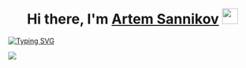 <h1 align="center">Hi there, I'm <a href="https://vk.com/artem_sann" target="_blank">Artem Sannikov</a> 
<img src="https://github.com/blackcater/blackcater/raw/main/images/Hi.gif" height="32"/></h1>

[![Typing SVG](https://readme-typing-svg.herokuapp.com?font=Fira+Code&size=21&duration=4000&pause=3000&color=0A4F79&background=FCBE3300&center=true&width=700&height=70&lines=Embedded+developer%2C+Robotic+engineer%2C+BMSTU+student)](https://git.io/typing-svg)

![](https://komarev.com/ghpvc/?username=your-github-username)
<!--
**artem-sann/artem-sann** is a ✨ _special_ ✨ repository because its `README.md` (this file) appears on your GitHub profile.



My name is Yangalin German Ruslanovich, gold medalist, Unified State Examination 260+, I am a student-inventor-innovator-technocrat, futurologist-thinker, industrial designer from Moscow State Technical University. N.E. Bauman. My specialty 24.05.06 "Aircraft Control Systems", specialization "Control Systems of Launch Vehicles and Spacecraft", Department of Rocket and Space Engineering at RSC Energia. Another student-innovator from the National Research University Higher School of Economics (Second Higher Education), specialty 01.03.02 "Applied Mathematics and Informatics", specialization "Computer Science and Data Analysis", Faculty of Computer Science. This year he became a free student of the 1st course of the Independent Moscow University.

As well as a design engineer of the 1st category of the Tactical Missiles Corporation.

I also plan to get a third degree in the specialty 24.05.01 "Design, production, operation of rockets and rocket-space systems" and admission to the Moscow State Technical University. N.E. Bauman majoring in "Operation and repair of automated systems of ground-based strategic ballistic missiles" or
"Radio-electronic systems and complexes", in the extreme version in the VUTs NRU MAI "Operation and repair of control systems for ballistic strategic missiles and test and launch equipment for ground-based missile systems."

My website is https://yanips.com/, the website of one of my startups is https://carbotechlabs.com/

One of the IT startups - http://mydeas.ru/

Also my federal educational project (Top 100 of the Strong Ideas Forum, https://ideas.roscongress.org/improject-16461/ideas/24319) - https://impact-enginner.com/

My GitHUB with innovative projects - https://github.com/German399 and Yandex.Disk with innovative projects - https://disk.yandex.ru/d/R9pPKc5QLfZ_gw

My educational courses - https://stepik.org/users/61018657 and YouTube channel - https://www.youtube.com/channel/UCAHKAxFM54xKP_-E38tZEuQ

Page about me in the "Inspirers" community - https://xn--b1aaffobumib0c5a.xn--p1ai/vdohnovitel/german-yangalin/

My resume in PDF - https://disk.yandex.ru/i/MoJMNZRd0bYNQA

My scientific profiles:

1. ORCID (https://orcid.org/0000-0003-3304-4934)

2. ColabWS (https://colab.ws/researchers/1256)

3. Truth. MSU (https://istina.msu.ru/profile/German27Yangalin/)

4. Researcher ID (https://publons.com/wos-op/researcher/GQA-6289-2022)

5. Google Scholar ID (https://scholar.google.ru/citations?user=z7GvpucAAAAJ)

6. Elibrary (https://elibrary.ru/author_profile.asp?authorid=1149143)

My hobbies:

1. I am engaged in 3D modeling (KOMPAS-3D, SolidWorks, SolidEdge, Autodesk Inventor, Autodesk Fusion 360, AutoCAD, CREO); 2. Strength, aerogasdynamic analysis (Ansys, Femap); 3. Electronics and programming of microcontrollers, circuitry, interfaces - (Arduino, Raspberry Pi3, STM32, STM8, Omega Plus, MultiSim, ARM, RISC-V, AVR, SPI, I2C, UART, CAN, ADC, DAC, DDR, Space Wire , Ethernet, SATA, USB, PCIe); 4. FPGA (FPGA) (Quartus + Altera, Xilinx), CPLD, FPAA, ASIC, and I also know digital and analog circuitry; 5. Computer vision (OpenCV3 + OpenMV3); 6. MATLAB & Simulink & SiminTech; 7, Sports programming and CTF; 8, Physics, mathematics, chemistry, astronomy and computer science; 9. Design of printed circuit boards and electronics (Altium Designer, Multisim); 10. Neural networks and machine learning (Keras, Numpy, Pytorch) + mat. calculations in Wolfram; 11. Natural language processing, audio (BERT, pyaudio); 13. Patent analytics, study of patents and scientific articles, R&D, as well as registration of more than 50 patents and certificates of computers, databases, TIMS, 14. Applied analysis (Labview, MathCAD), 15. Mobile and Web development (Java + Spring, Django + Python), 16. Digital Signal Processing (Modulation / Demodulation, Synchronization, ECM, Python + High School Mathematics), 17. Learning Foreign Languages ​​(English, German, French, Spanish, Norwegian, Swedish, Danish, Finnish, Dutch, Chinese, Japanese, Korean), 18. Reading more than 200 scientific, technical and analytical books a year, 19. System analytics and analysis, 20. Karate (Brown belt + 3 category in refereeing), football and hockey, industrial design and futurology, 21. Linux system administration: Ubuntu, Noobs, Red Hat, 22. I study blockchain, 23. I study new programming languages: Scala, Haskell, Assembler, System Verilog/VHDL, Ruby, Kotlin, Perl 24. I develop my own libraries for space systems devices in C++, Python, 25. Develop and administer databases: MySQL, PostgreSQL, SQLite, 26. Develop hybrid computing (MATLAB, Inmost), 27. Engage in TRIZ (Theory of Inventive Problem Solving), 28. Information security and ethical hacking (Kali Linux, WireShark, Beagle Bone, HackRD, Ubertooth, YardStick, , 29. VR/AR and animation: Unity, 3DMax, Blender, 30. ROS, 31. Photoshop, industrial, futurological design, 32. Studying Cadence, 33. I read more than 200 books a year, 34. Unmanned aerial vehicles, non-traditional aircraft, 35. Economics and innovation, scientific labor organization, 5S, 36. GitHUB, Version control systems, 37. Agile, Trello, Miro, 38. I know English ii - B2, German, Norwegian, Swedish, Danish - A2, Finnish - A1, 38. I know how to use laboratory measuring instruments, 39. Ability to make drawings and draw up technical specifications. documentation, 40. I know how to draw up patent landscapes and R&D entourages, 41. I know how to work with machines: 3D printers, laser, milling, turning, etc., 42 I know how to solder radio components (SMD, QFN, QFP), use a soldering gun , weld parts (MMA, MIG-MAG, TIG), 43. I work 16-19 hours a day every day, 44. I can quickly establish communication with people, 45. Knowledge of MS Office, 46. I know GOSTs well, 47. Created and implemented more than 30 innovative projects, research, 48. Creation of UNIT-tests 49. Algorithms, Olympiad programming, 50. I take more than 100 courses on the Stepik educational platform.

Among the latest achievements, I would like to highlight:
1) 2-time finalist of the NTI Olympiad (Smart City and Advanced Manufacturing Technologies), 2) Winner of the All-Russian competition of engineering projects "REAKTOR" of the NTI Circle Movement, 3) Winner of the All-Russian competition of digital competencies "Talent 20.35", 4) Certified ASCON specialist in KOMPAS-3D v18 (2020), 5) Member of the technical shifts of the ICC "ARTEK" and the All-Russian Center "Orlyonok", 6) Member of the APFSD forum on ecology and energy (500 best from Eurasia), 7) Enter the database of gifted children of the Military Innovation Technopolis "ERA" and the Talent and Success Foundation, 8) Graduate of the Samsung IT School, Skolkovo FPGA School, 9) Graduate of the Republican Children's Educational Technopark, 10) Graduate of the Avrora Talent Development Center, 11) Participant of an educational internship at the Department of Computer Architecture NTI technologies, mentored by Khalid Dianov and Alexander Kalinnikov, 12) Winner of the All-Russian Engineering School "Oil Kitchen", 13) Developer of the All-Russian Online Hack tone on 3D innovation, is included in the list of events that count for additional. USE scores of the Talent system 20.35, 14) Winner of a grant from the Ministry of Education of the Russian Federation for the development of digital projects, 15) Member of the Russian team at the International Exhibition of Young Inventors IEYI-2021, 16) Finalist of the Slush International Startup Event (Helsinki), 17 ) Winner of the Olympiad NTO (NTI) "Smart City", student track, Tomsk, 18) Winner of the Olympiad NTO (NTI) "Advanced production technologies", student track, St. Petersburg, 19) Member of the expert council for Science and Education of the Youth Parliament of the State Duma and a member of the NTI working group on IT education, 20) Winner of the All-Russian grant competition "UMNIK MSTU named after N.E. Bauman".
All achievements can be found here - (https://disk.yandex.ru/d/S3_epyZkEp_o8w) or here (https://disk.yandex.ru/d/1wy_1v5TUq-u5w)

Area of ​​scientific interests in rocket and space topics and astronautics:

1. Control systems for launch vehicles, missiles, cruise missiles and spacecraft, aircraft
2. Rocket engines
3. Systems of stabilization, navigation and orientation of spacecraft, aircraft
4. Astrophysical and astronomical support of spacecraft flights
5. Flight dynamics of launch vehicles, missiles, cruise missiles and spacecraft, aircraft
6. Ballistics, experimental ballistics
7. Aircraft and spacecraft traffic control
8. Aerodynamics, Aeromechanics of spacecraft, aircraft
9. Materials science, composite materials
10. Theory of space flight
11. Celestial mechanics
12. Satellite communications
13. Rocket and space launch systems
14. Ground, sea and air, space launch complexes
15. Non-traditional layouts of aircraft, spacecraft
16. TAU
17. Space electronics
18. Heat exchange KA, LA
19. Onboard control systems for spacecraft, aircraft
20. Small spacecraft
21. Unmanned space vehicles
22. Orbital mechanics and flight dynamics of spacecraft, aircraft
23. Theory of vibrations
 24. Guidance and control systems for high-precision aircraft
25. Building mechanics of rockets
26. Rocket propellants
27. Composite materials for rockets
28. Fundamentals of rocket technology
29. Rocket design basics
30. Information-measuring complexes of spacecraft and satellite communications
31. Onboard and ground radio control complexes of spacecraft
32. Electric drives, gas drives and hydropneumatic drives of missiles and spacecraft
33. Innovative technologies in aerospace engineering
34. Methods for calculating the movement of spacecraft
35. Fundamentals of the theory of orbital maneuvering in space
36. Navigation of rockets and spacecraft, methods of mathematical processing of measurements of current navigation parameters and determination of orbits
37. Dynamic design of controlled aircraft and the study of the dynamics of their movement:
38. Ground automated control system
39.Methods for evaluating the effectiveness of aircraft and their systems.
40. Development of qualitative, analytical and numerical methods for solving differential equations describing the movements and rotations of bodies under the action of universal gravitation and other forces, both in the Newtonian and in the relativistic approximation.
41. Flight mechanics
42.Optimal control of deterministic processes
43. Neural network technologies in problems of system analysis
44. Pattern recognition in RKT
45. AI in motion control and navigation systems
46. ​​Optimal control of multi-object multicriteria systems (MMS)
47. Fundamentals of microprocessor control
48. Design and construction of RCT
49. Physics and chemistry of space
50. Life support systems, spacesuits
51. Cruise missiles
52. Hydroballistics
53. Hydroaerodynamics
54. On-board computers KA
55. Onboard electronic equipment
56. Mathematical foundations of the theory of automatic control
57. Space robotics and manipulators
58. Fundamentals of signal theory
59. Navigation, stabilization and orientation of the spacecraft
60. Spacecraft Ergonomics
61. Digital signal processing in RKT, spacecraft and aircraft
62. Parallel architectures for aerospace applications
63. remote sensing
64. Neural networks and deep learning in RCT
65. Astrodynamics
66. Interplanetary ballistics
67. New types of energy in the RKT
68. Aerohydromechanics
69. Calculation methods
70. Electronic devices of spacecraft control systems
71. Onboard digital computing systems
72. Fundamentals of software development for spacecraft, aircraft and launch vehicles
73. Programming microcontrollers for RCT
74. Spacecraft orientation systems
75. Onboard stands for modeling control systems
76. Algorithms for processing information of navigation systems
77. Geometry of space flights
78. TRIZ in RKT
79. Radio-electronic systems and complexes in RKT
80. Aircraft testing
81. Geoinformation technologies, image and field processing
82. Space instruments
83. Applied mat. physics
84. Automated methods for calculating aerospace systems
85. Analytical Methods for Solving Boundary Value Problems
86. Hydroaeroelasticity of structures of aerospace systems
87. Design of nanosatellites and satellites
88. Motion control and stabilization of manned and unmanned spacecraft and systems
89. Numerical methods for calculating and designing space technology
90. Aircraft control systems in the atmosphere
91. Intelligent control systems
92. Fundamentals of the theory of control of nonlinear systems
93. Statistical dynamics of control systems
94. Control in technical systems
95. Equilibrium and stability of complex dynamic systems and control systems
96. Development of onboard software for aircraft control systems
97. Mathematical modeling of dynamic systems
98. Navigation and ballistic support for spacecraft flight control
99. Management of a group of moving objects
100. Numerical Algorithms and Data Structures
101. Heat engineering
102. Durability of launch vehicles
103. Devices and systems of spacecraft orientation
104. Gyroscopic instruments
105. Automatic stabilization
106. Instrumentation technologies
107. Unmanned astronautics
108. Microprocessor tech
109. 109. Instruments of celestial navigation
110. UAV power automation devices
111. Discrete Mathematics
112. Random Processes and Statistical Technologies
113. Models and algorithms of UAV digital control systems
114. Fundamentals of the theory of flight and navigation systems
115. Modern systems of information exchange with spacecraft
116. Ballistic and aerodynamic design
117. Aviation ammunition
118. Artillery weapons
119. New ways to launch rockets and spacecraft
120. Payload output systems
121. Methods for optimizing aircraft control
122. Mathematical preparation of ballistic and navigation support for space flights
123. Mathematical modeling of space flight control
124. Mathematical methods of control and processing of spacecraft flight data
125. Theory of space flight
126. Aerodynamics of rockets and transport systems
127. Modern systems of information exchange with spacecraft
128. High-precision navigation systems
129. Modeling and testing of ACS
130. Control computers and complexes
